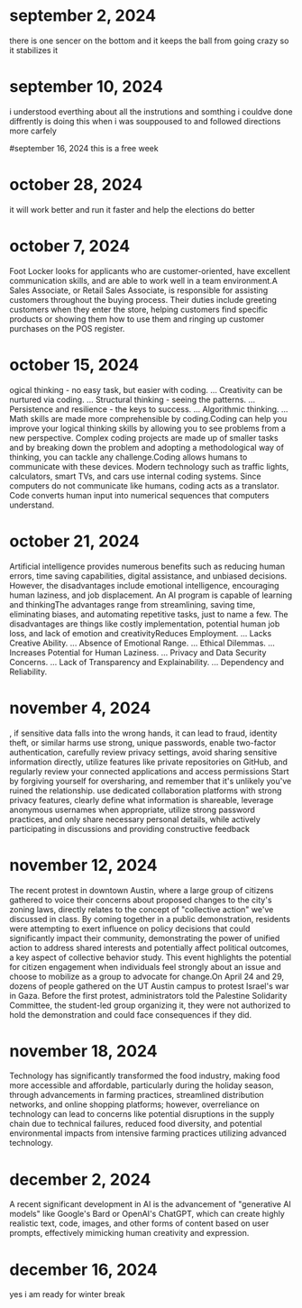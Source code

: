 # september 2, 2024 
there is one sencer on the bottom and it keeps the ball from going crazy so it stabilizes it 

# september 10, 2024 
i understood everthing about all the instrutions and somthing i couldve done diffrently is doing this when i was souppoused to and followed directions more carfely 

#september 16, 2024
this is a free week
# october 28, 2024
it will work better and run it faster and help the elections do better 
# october 7, 2024
Foot Locker looks for applicants who are customer-oriented, have excellent communication skills, and are able to work well in a team environment.A Sales Associate, or Retail Sales Associate, is responsible for assisting customers throughout the buying process. Their duties include greeting customers when they enter the store, helping customers find specific products or showing them how to use them and ringing up customer purchases on the POS register.
# october 15, 2024 
ogical thinking - no easy task, but easier with coding. ...
Creativity can be nurtured via coding. ...
Structural thinking - seeing the patterns. ...
Persistence and resilience - the keys to success. ...
Algorithmic thinking. ...
Math skills are made more comprehensible by coding.Coding can help you improve your logical thinking skills by allowing you to see problems from a new perspective. Complex coding projects are made up of smaller tasks and by breaking down the problem and adopting a methodological way of thinking, you can tackle any challenge.Coding allows humans to communicate with these devices. Modern technology such as traffic lights, calculators, smart TVs, and cars use internal coding systems. Since computers do not communicate like humans, coding acts as a translator. Code converts human input into numerical sequences that computers understand.

# october 21, 2024 
Artificial intelligence provides numerous benefits such as reducing human errors, time saving capabilities, digital assistance, and unbiased decisions. However, the disadvantages include emotional intelligence, encouraging human laziness, and job displacement. An AI program is capable of learning and thinkingThe advantages range from streamlining, saving time, eliminating biases, and automating repetitive tasks, just to name a few. The disadvantages are things like costly implementation, potential human job loss, and lack of emotion and creativityReduces Employment. ...
Lacks Creative Ability. ...
Absence of Emotional Range. ...
Ethical Dilemmas. ...
Increases Potential for Human Laziness. ...
Privacy and Data Security Concerns. ...
Lack of Transparency and Explainability. ...
Dependency and Reliability.
# november 4, 2024
, if sensitive data falls into the wrong hands, it can lead to fraud, identity theft, or similar harms
use strong, unique passwords, enable two-factor authentication, carefully review privacy settings, avoid sharing sensitive information directly, utilize features like private repositories on GitHub, and regularly review your connected applications and access permissions
Start by forgiving yourself for oversharing, and remember that it's unlikely you've ruined the relationship. 
use dedicated collaboration platforms with strong privacy features, clearly define what information is shareable, leverage anonymous usernames when appropriate, utilize strong password practices, and only share necessary personal details, while actively participating in discussions and providing constructive feedback
# november 12, 2024 
The recent protest in downtown Austin, where a large group of citizens gathered to voice their concerns about proposed changes to the city's zoning laws, directly relates to the concept of "collective action" we've discussed in class. By coming together in a public demonstration, residents were attempting to exert influence on policy decisions that could significantly impact their community, demonstrating the power of unified action to address shared interests and potentially affect political outcomes, a key aspect of collective behavior study. This event highlights the potential for citizen engagement when individuals feel strongly about an issue and choose to mobilize as a group to advocate for change.On April 24 and 29, dozens of people gathered on the UT Austin campus to protest Israel's war in Gaza. Before the first protest, administrators told the Palestine Solidarity Committee, the student-led group organizing it, they were not authorized to hold the demonstration and could face consequences if they did.
# november 18, 2024
Technology has significantly transformed the food industry, making food more accessible and affordable, particularly during the holiday season, through advancements in farming practices, streamlined distribution networks, and online shopping platforms; however, overreliance on technology can lead to concerns like potential disruptions in the supply chain due to technical failures, reduced food diversity, and potential environmental impacts from intensive farming practices utilizing advanced technology.
# december 2, 2024 
A recent significant development in AI is the advancement of "generative AI models" like Google's Bard or OpenAI's ChatGPT, which can create highly realistic text, code, images, and other forms of content based on user prompts, effectively mimicking human creativity and expression. 
# december 16, 2024
yes i am ready for winter break
